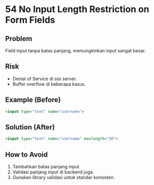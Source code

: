 # 54 No Input Length Restriction on Form Fields

## Problem
Field input tanpa batas panjang, memungkinkan input sangat besar.

## Risk
- Denial of Service di sisi server.
- Buffer overflow di beberapa kasus.

## Example (Before)
```html
<input type="text" name="username">
```

## Solution (After)
```html
<input type="text" name="username" maxlength="50">
```

## How to Avoid
1. Tambahkan batas panjang input.
2. Validasi panjang input di backend juga.
3. Gunakan library validasi untuk standar konsisten.
